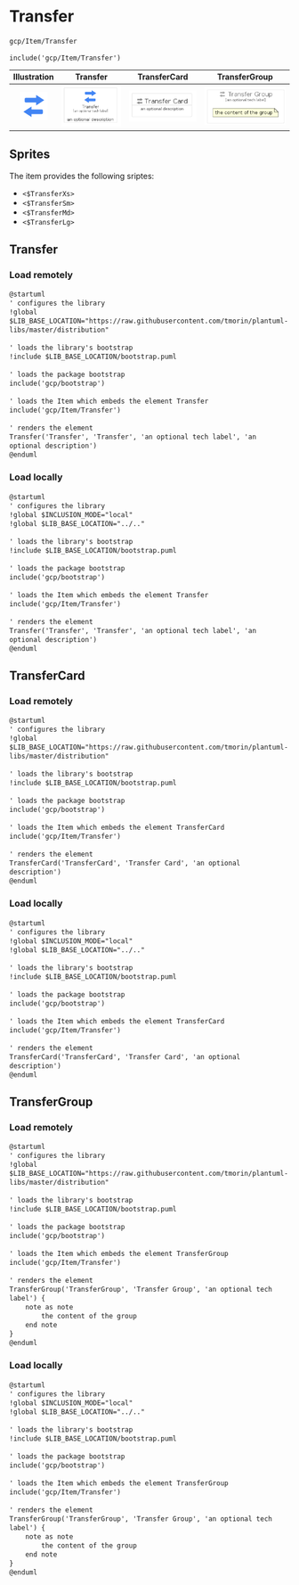 # Transfer


```text
gcp/Item/Transfer
```

```text
include('gcp/Item/Transfer')
```



| Illustration | Transfer | TransferCard | TransferGroup |
| :---: | :---: | :---: | :---: |
| ![illustration for Illustration](../../gcp/Item/Transfer.png) | ![illustration for Transfer](../../gcp/Item/Transfer.Local.png) | ![illustration for TransferCard](../../gcp/Item/TransferCard.Local.png) | ![illustration for TransferGroup](../../gcp/Item/TransferGroup.Local.png) |



## Sprites
The item provides the following sriptes:

- `<$TransferXs>`
- `<$TransferSm>`
- `<$TransferMd>`
- `<$TransferLg>`





## Transfer

### Load remotely
```plantuml
@startuml
' configures the library
!global $LIB_BASE_LOCATION="https://raw.githubusercontent.com/tmorin/plantuml-libs/master/distribution"

' loads the library's bootstrap
!include $LIB_BASE_LOCATION/bootstrap.puml

' loads the package bootstrap
include('gcp/bootstrap')

' loads the Item which embeds the element Transfer
include('gcp/Item/Transfer')

' renders the element
Transfer('Transfer', 'Transfer', 'an optional tech label', 'an optional description')
@enduml
```

### Load locally
```plantuml
@startuml
' configures the library
!global $INCLUSION_MODE="local"
!global $LIB_BASE_LOCATION="../.."

' loads the library's bootstrap
!include $LIB_BASE_LOCATION/bootstrap.puml

' loads the package bootstrap
include('gcp/bootstrap')

' loads the Item which embeds the element Transfer
include('gcp/Item/Transfer')

' renders the element
Transfer('Transfer', 'Transfer', 'an optional tech label', 'an optional description')
@enduml
```

## TransferCard

### Load remotely
```plantuml
@startuml
' configures the library
!global $LIB_BASE_LOCATION="https://raw.githubusercontent.com/tmorin/plantuml-libs/master/distribution"

' loads the library's bootstrap
!include $LIB_BASE_LOCATION/bootstrap.puml

' loads the package bootstrap
include('gcp/bootstrap')

' loads the Item which embeds the element TransferCard
include('gcp/Item/Transfer')

' renders the element
TransferCard('TransferCard', 'Transfer Card', 'an optional description')
@enduml
```

### Load locally
```plantuml
@startuml
' configures the library
!global $INCLUSION_MODE="local"
!global $LIB_BASE_LOCATION="../.."

' loads the library's bootstrap
!include $LIB_BASE_LOCATION/bootstrap.puml

' loads the package bootstrap
include('gcp/bootstrap')

' loads the Item which embeds the element TransferCard
include('gcp/Item/Transfer')

' renders the element
TransferCard('TransferCard', 'Transfer Card', 'an optional description')
@enduml
```

## TransferGroup

### Load remotely
```plantuml
@startuml
' configures the library
!global $LIB_BASE_LOCATION="https://raw.githubusercontent.com/tmorin/plantuml-libs/master/distribution"

' loads the library's bootstrap
!include $LIB_BASE_LOCATION/bootstrap.puml

' loads the package bootstrap
include('gcp/bootstrap')

' loads the Item which embeds the element TransferGroup
include('gcp/Item/Transfer')

' renders the element
TransferGroup('TransferGroup', 'Transfer Group', 'an optional tech label') {
    note as note
        the content of the group
    end note
}
@enduml
```

### Load locally
```plantuml
@startuml
' configures the library
!global $INCLUSION_MODE="local"
!global $LIB_BASE_LOCATION="../.."

' loads the library's bootstrap
!include $LIB_BASE_LOCATION/bootstrap.puml

' loads the package bootstrap
include('gcp/bootstrap')

' loads the Item which embeds the element TransferGroup
include('gcp/Item/Transfer')

' renders the element
TransferGroup('TransferGroup', 'Transfer Group', 'an optional tech label') {
    note as note
        the content of the group
    end note
}
@enduml
```

